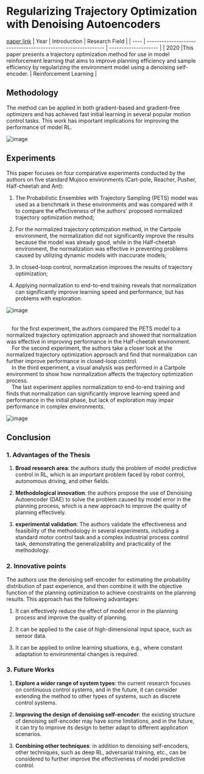 # Regularizing Trajectory Optimization with Denoising Autoencoders
[paper link](https://arxiv.org/pdf/1903.11981.pdf)
| Year | Introduction                                                         | Research Field                 |
| ---- | ------------------------------------------------------------ | -------------------- |
| 2020 |This paper presents a trajectory optimization method for use in model reinforcement learning that aims to improve planning efficiency and sample efficiency by regularizing the environment model using a denoising self-encoder.          | Reinforcement Learning          |

## Methodology

The method can be applied in both gradient-based and gradient-free optimizers and has achieved fast initial learning in several popular motion control tasks. This work has important implications for improving the performance of model RL.

![image](https://github.com/user-attachments/assets/60f2a252-dc25-4a19-8f76-346e0d9a0a34)

## Experiments
This paper focuses on four comparative experiments conducted by the authors on five standard Mujoco environments (Cart-pole, Reacher, Pusher, Half-cheetah and Ant):

  1. The Probabilistic Ensembles with Trajectory Sampling (PETS) model was used as a benchmark in these environments and was compared with it to compare the effectiveness of the authors' proposed normalized trajectory optimization method;
  
  2. For the normalized trajectory optimization method, in the Cartpole environment, the normalization did not significantly improve the results because the model was already good, while in the Half-cheetah environment, the normalization was effective in preventing problems caused by utilizing dynamic models with inaccurate models;
  
  3. In closed-loop control, normalization improves the results of trajectory optimization;
  
  4. Applying normalization to end-to-end training reveals that normalization can significantly improve learning speed and performance, but has problems with exploration.

![image](https://github.com/user-attachments/assets/ae95ff41-3c40-4b99-baa6-b6d7f1052f80)

<br>&emsp;for the first experiment, the authors compared the PETS model to a normalized trajectory optimization approach and showed that normalization was effective in improving performance in the Half-cheetah environment. 
<br>&emsp;For the second experiment, the authors take a closer look at the normalized trajectory optimization approach and find that normalization can further improve performance in closed-loop control. 
<br>&emsp;In the third experiment, a visual analysis was performed in a Cartpole environment to show how normalization affects the trajectory optimization process. 
<br>&emsp;The last experiment applies normalization to end-to-end training and finds that normalization can significantly improve learning speed and performance in the initial phase, but lack of exploration may impair performance in complex environments. 

![image](https://github.com/user-attachments/assets/3c20256a-678b-4ee2-81dd-f2f27726d61c)

## Conclusion

### 1. Advantages of the Thesis
  1. **Broad research area**: the authors study the problem of model predictive control in RL, which is an important problem faced by robot control, autonomous driving, and other fields.
  
  2. **Methodological innovation**: the authors propose the use of Denoising Autoencoder (DAE) to solve the problem caused by model error in the planning process, which is a new approach to improve the quality of planning effectively.
  
  3. **experimental validation**: The authors validate the effectiveness and feasibility of the methodology in several experiments, including a standard motor control task and a complex industrial process control task, demonstrating the generalizability and practicality of the methodology.
     
### 2. Innovative points
The authors use the denoising self-encoder for estimating the probability distribution of past experience, and then combine it with the objective function of the planning optimization to achieve constraints on the planning results. This approach has the following advantages:

  1. It can effectively reduce the effect of model error in the planning process and improve the quality of planning.
  
  2. It can be applied to the case of high-dimensional input space, such as sensor data.
  
  3. It can be applied to online learning situations, e.g., where constant adaptation to environmental changes is required.
 
### 3. Future Works
  1. **Explore a wider range of system types**: the current research focuses on continuous control systems, and in the future, it can consider extending the method to other types of systems, such as discrete control systems.
  
  2. **Improving the design of denoising self-encoder**: the existing structure of denoising self-encoder may have some limitations, and in the future, it can try to improve its design to better adapt to different application scenarios.
  
  3. **Combining other techniques**: in addition to denoising self-encoders, other techniques, such as deep RL, adversarial training, etc., can be considered to further improve the effectiveness of model predictive control. 

